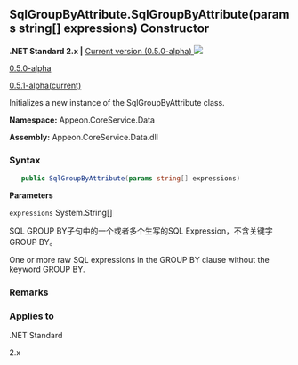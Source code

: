 ## **SqlGroupByAttribute.SqlGroupByAttribute(params string[] expressions) Constructor**

**.NET Standard 2.x |**  <a href="javascript:void(0)" class="dropdown">Current version (0.5.0-alpha) <img src="~/images/dropdown.png"/></a>

<div class="otherversions"  value="versdiv">

<a href="javascript:void(0)">0.5.0-alpha</a>

<a href="javascript:void(0)">0.5.1-alpha(current)</a>

</div>

Initializes a new instance of the SqlGroupByAttribute class.

 **Namespace:** Appeon.CoreService.Data

 **Assembly:** Appeon.CoreService.Data.dll

### **Syntax**

```c#
   public SqlGroupByAttribute(params string[] expressions)
```

**Parameters**

`expressions` System.String[]

SQL GROUP BY子句中的一个或者多个生写的SQL Expression，不含关键字GROUP BY。

One or more raw SQL expressions in the GROUP BY clause without the keyword GROUP BY.

### **Remarks**



### **Applies to**

.NET Standard 

2.x